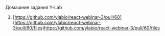 Домашние задания Y-Lab

1) [https://github.com/ylabio/react-webinar-3/pull/60](https://github.com/ylabio/react-webinar-3/pull/60/files)https://github.com/ylabio/react-webinar-3/pull/60/files
